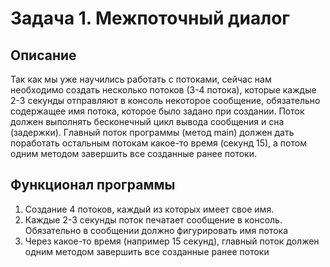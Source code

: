 # Задача 1. Межпоточный диалог
## Описание
Так как мы уже научились работать с потоками, сейчас нам необходимо создать несколько потоков (3-4 потока), которые каждые 2-3 секунды отправляют в консоль некоторое сообщение, обязательно содержащее имя потока, которое было задано при создании. Поток должен выполнять бесконечный цикл вывода сообщения и сна (задержки). Главный поток программы (метод main) должен дать поработать остальным потокам какое-то время (секунд 15), а потом одним методом завершить все созданные ранее потоки.

## Функционал программы
1. Создание 4 потоков, каждый из которых имеет свое имя.
1. Каждые 2-3 секунды поток печатает сообщение в консоль. Обязательно в сообщении должно фигурировать имя потока
1. Через какое-то время (например 15 секунд), главный поток должен одним методом завершить все созданные ранее потоки
